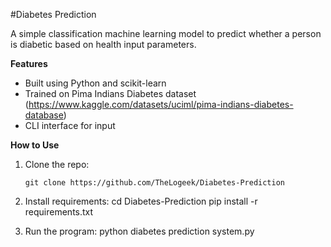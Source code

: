 #Diabetes Prediction

A simple classification machine learning model to predict whether a person is diabetic based on health input parameters.

**Features**
- Built using Python and scikit-learn
- Trained on Pima Indians Diabetes dataset (https://www.kaggle.com/datasets/uciml/pima-indians-diabetes-database)
- CLI interface for input

**How to Use**

1. Clone the repo:
   ```
   git clone https://github.com/TheLogeek/Diabetes-Prediction

2. Install requirements:
   cd Diabetes-Prediction
   pip install -r requirements.txt

3. Run the program:
   python diabetes prediction system.py